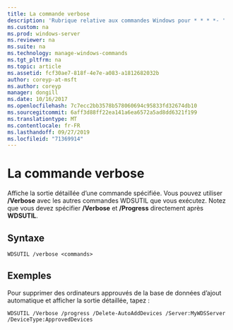 ```yaml
---
title: La commande verbose
description: 'Rubrique relative aux commandes Windows pour * * * *- '
ms.custom: na
ms.prod: windows-server
ms.reviewer: na
ms.suite: na
ms.technology: manage-windows-commands
ms.tgt_pltfrm: na
ms.topic: article
ms.assetid: fcf30ae7-818f-4e7e-a083-a1812682032b
author: coreyp-at-msft
ms.author: coreyp
manager: dongill
ms.date: 10/16/2017
ms.openlocfilehash: 7c7ecc2bb3578b578060694c95833fd32674db10
ms.sourcegitcommit: 6aff3d88ff22ea141a6ea6572a5ad8dd6321f199
ms.translationtype: MT
ms.contentlocale: fr-FR
ms.lasthandoff: 09/27/2019
ms.locfileid: "71369914"
---
```

# <a name="the-verbose-command"></a>La commande verbose



Affiche la sortie détaillée d’une commande spécifiée. Vous pouvez utiliser **/Verbose** avec les autres commandes WDSUTIL que vous exécutez. Notez que vous devez spécifier **/Verbose** et **/Progress** directement après **WDSUTIL**.

## <a name="syntax"></a>Syntaxe

```
WDSUTIL /verbose <commands>
```

## <a name="examples"></a>Exemples

Pour supprimer des ordinateurs approuvés de la base de données d’ajout automatique et afficher la sortie détaillée, tapez :
```
WDSUTIL /Verbose /progress /Delete-AutoAddDevices /Server:MyWDSServer /DeviceType:ApprovedDevices
```